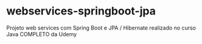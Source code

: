 # webservices-springboot-jpa
Projeto web services com Spring Boot e JPA / Hibernate realizado no curso Java COMPLETO da Udemy

